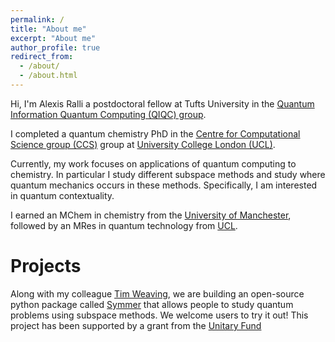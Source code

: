 ```yaml
---
permalink: /
title: "About me"
excerpt: "About me"
author_profile: true
redirect_from: 
  - /about/
  - /about.html
---
```


Hi, I'm Alexis Ralli a postdoctoral fellow at Tufts University in the [Quantum Information Quantum Computing (QIQC) group](https://sites.google.com/view/tuftsqi).

I completed a quantum chemistry PhD in the [Centre for Computational Science group (CCS)](https://ccs.chem.ucl.ac.uk/) group at [University College London (UCL)](https://www.ucl.ac.uk/).

Currently, my work focuses on applications of quantum computing to chemistry. In particular I study different subspace methods and study where quantum mechanics occurs in these methods. Specifically, I am interested in quantum contextuality. 
 
I earned an MChem in chemistry from the [University of Manchester](https://www.manchester.ac.uk/), followed by an MRes in quantum technology from [UCL](https://www.ucl.ac.uk/quantum/people).

Projects
======
Along with my colleague [Tim Weaving](https://scholar.google.com/citations?user=sz4S2-gAAAAJ&hl=en&oi=ao), we are building an open-source python package called [Symmer](https://github.com/UCL-CCS/symmer) that allows people to study quantum problems using subspace methods. We welcome users to try it out!  This project has been supported by a grant from the [Unitary Fund](https://unitary.fund/)
